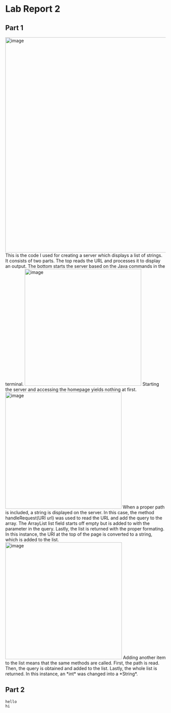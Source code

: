 # Lab Report 2

## Part 1
<img width="674" alt="image" src="https://user-images.githubusercontent.com/130080125/234159834-c34c6673-bd73-46b5-b11c-0aad01b8d978.png">
This is the code I used for creating a server which displays a list of strings. It consists of two parts. The top reads the URL and processes it to display an output. The bottom starts the server based on the Java commands in the terminal.

<img width="366" alt="image" src="https://user-images.githubusercontent.com/130080125/234160780-94960c7e-8b58-4501-95d9-77d29588413f.png">
Starting the server and accessing the homepage yields nothing at first.
<img width="365" alt="image" src="https://user-images.githubusercontent.com/130080125/234161063-0973cd7b-035d-4902-aadd-d789345bde2a.png">
When a proper path is included, a string is displayed on the server. In this case, the method handleRequest(URI url) was used to read the URL and add the query to the array. The ArrayList list field starts off empty but is added to with the parameter in the query. Lastly, the list is returned with the proper formating. In this instance, the URI at the top of the page is converted to a string, which is added to the list.
<img width="366" alt="image" src="https://user-images.githubusercontent.com/130080125/234162563-e845e1ea-a0e5-422e-a422-2da97f31ae65.png">
Adding another item to the list means that the same methods are called. First, the path is read. Then, the query is obtained and added to the list. Lastly, the whole list is returned. In this instance, an *int* was changed into a *String*. 

## Part 2
    hello
    hi
